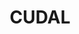 ---
lastmod: '2025-04-06T06:05:20+00:00'
latitude: -33.340269
layout: suburb
longitude: 148.731814
postcode: '2864'
state: NSW
title: CUDAL
url: /nsw/cudal/
---